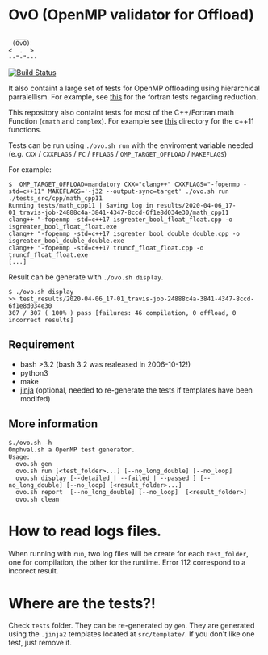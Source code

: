 # OvO (OpenMP validator for Offload)

```
  ___
 (OvO)
<  .  >
--"-"---
```

[![Build Status](https://travis-ci.org/TApplencourt/OvO.svg?branch=master)](https://travis-ci.org/TApplencourt/OvO)

It also containt a large set of tests for OpenMP offloading using hierarchical parralellism. For example, see [this](https://github.com/TApplencourt/OvO/tree/master/test_src/fortran/hierarchical_parallelism/reduction) for the fortran tests regarding reduction.

This repository also containt tests for most of the C++/Fortran math Function (`cmath` and `complex`). For example see [this](https://github.com/TApplencourt/OvO/tree/master/tests_src/cpp/math_cpp11) directory for the c++11 functions.

Tests can be run using `./ovo.sh run` with the enviroment variable needed (e.g. `CXX` / `CXXFLAGS` / `FC` / `FFLAGS` / `OMP_TARGET_OFFLOAD` / `MAKEFLAGS`) 

For example:
```
$  OMP_TARGET_OFFLOAD=mandatory CXX="clang++" CXXFLAGS="-fopenmp -std=c++11" MAKEFLAGS='-j32 --output-sync=target' ./ovo.sh run ./tests_src/cpp/math_cpp11
Running tests/math_cpp11 | Saving log in results/2020-04-06_17-01_travis-job-24888c4a-3841-4347-8ccd-6f1e8d034e30/math_cpp11
clang++ "-fopenmp -std=c++17 isgreater_bool_float_float.cpp -o isgreater_bool_float_float.exe
clang++ "-fopenmp -std=c++17 isgreater_bool_double_double.cpp -o isgreater_bool_double_double.exe
clang++ "-fopenmp -std=c++17 truncf_float_float.cpp -o truncf_float_float.exe
[...]
```

Result can be generate with `./ovo.sh display`.

```
$ ./ovo.sh display
>> test_results/2020-04-06_17-01_travis-job-24888c4a-3841-4347-8ccd-6f1e8d034e30
307 / 307 ( 100% ) pass [failures: 46 compilation, 0 offload, 0 incorrect results]
```

## Requirement
 - bash >3.2 (bash 3.2 was realeased in 2006-10-12!)
 - python3
 - make
 - [jinja](https://jinja.palletsprojects.com/en/2.11.x/) (optional,  needed to re-generate the tests if templates have been modifed)
 
## More information

```
$./ovo.sh -h
Omphval.sh a OpenMP test generator.
Usage:
  ovo.sh gen
  ovo.sh run [<test_folder>...] [--no_long_double] [--no_loop]
  ovo.sh display [--detailed | --failed | --passed ] [--no_long_double] [--no_loop] [<result_folder>...]
  ovo.sh report  [--no_long_double] [--no_loop]  [<result_folder>]
  ovo.sh clean
```

# How to read logs files.

When running with `run`, two log files will be create for each `test_folder`, one for compilation, the other for the runtime. 
Error 112 correspond to a incorect result.
 

# Where are the tests?!

Check `tests` folder. They can be re-generated by `gen`.
They are generated using the `.jinja2` templates located at `src/template/`.
If you don't like one test, just remove it. 
